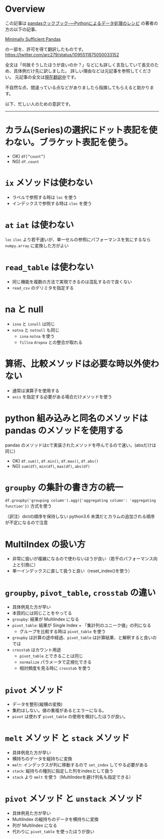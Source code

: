 # Overview

この記事は
[pandasクックブック-―Pythonによるデータ処理のレシピ](https://www.amazon.co.jp/pandas%E3%82%AF%E3%83%83%E3%82%AF%E3%83%96%E3%83%83%E3%82%AF-%E2%80%95Python%E3%81%AB%E3%82%88%E3%82%8B%E3%83%87%E3%83%BC%E3%82%BF%E5%87%A6%E7%90%86%E3%81%AE%E3%83%AC%E3%82%B7%E3%83%94%E2%80%95-Theodore-Petrou/dp/425412242X) の著者の方の以下の記事、

[Minimally Sufficient Pandas](https://medium.com/dunder-data/minimally-sufficient-pandas-a8e67f2a2428)

の一部を、許可を得て翻訳したものです。
https://twitter.com/arc279/status/1095511875050033152

全文は「何故そうしたほうが良いのか？」などにも詳しく言及していて長文のため、具体例だけ先に訳しました。
詳しい理由などは元記事を参照してください。
元記事の全文は[現在翻訳中](README.md)です。


不自然な点、間違っている点などがありましたら指摘してもらえると助かります。

以下、忙しい人のための意訳です。

---

# カラム(Series)の選択にドット表記を使わない。ブラケット表記を使う。
* OK) `df[“count”]`
* NG) `df.count`

# `ix` メソッドは使わない
  * ラベルで参照する時は `loc` を使う
  * インデックスで参照する時は `iloc` を使う

# `at` `iat` は使わない

`loc` `iloc` より若干速いが、単一セルの参照にパフォーマンスを気にするなら `numpy.array` に変換した方がよい

# `read_table` は使わない
  * 同じ機能を複数の方法で実現できるのは混乱するので良くない
  * `read_csv` のデリミタを指定する

# na と null

* `isna` と `isnull` は同じ
* `notna` と `notnull` も同じ
  * `isna` `notna` を使う
  * `fillna` `dropna` との整合が取れる

# 算術、比較メソッドは必要な時以外使わない
  * 通常は演算子を使用する
  * `axis` を指定する必要がある場合だけメソッドを使う

# python 組み込みと同名のメソッドは pandas のメソッドを使用する

pandas のメソッドはcで実装されたメソッドを呼んでるので速い。(absだけは同じ)

* OK) `df.sum()`, `df.min()`, `df.max()`, `df.abs()`
* NG) `sum(df)`, `min(df)`, `max(df)`, `abs(df)`

# `groupby` の集計の書き方の統一

`df.groupby('grouping column').agg({'aggregating column': 'aggregating function'})` 方式を使う

（訳注）dictの順序を保持しない python3.6 未満だとカラムの追加される順序が不定になるので注意

# MultiIndex の扱い方

* 非常に扱いが複雑になるので使わないほうが良い（若干のパフォーマンス向上と引換に）
* 単一インデックスに直して扱うと良い（reset_index()を使う）

# `groupby`, `pivot_table`, `crosstab` の違い

* 具体例見た方が早い
* 本質的には同じことをやってる
* `groupby`: 結果が MultiIndex になる
* `pivot_table`: 結果が Single Index + 「集計列のユニーク値」の列になる
    * グループを比較する時は `pivot_table` を使う
* `groupby` は計算の途中経過、`pivot_table` は計算結果、と解釈すると良いのでは
* `crosstab` はカウント用途
    * `pivot_table` とできることは同じ
    * `normalize` パラメータで正規化できる
    * 相対頻度を見る時に `crosstab` を使う

# `pivot` メソッド

* データを整形(縦横の変換)
* 集約はしない。値の重複があるとエラーになる。
* `pivot` は使わず `pivot_table` の使用を検討したほうが良い。

# `melt` メソッド と `stack` メソッド
  * 具体例見た方が早い
  * 横持ちのデータを縦持ちに変換
  * `melt`: インデックスが列に移動するので `set_index` してやる必要がある
  * `stack`: 縦持ちの種別に指定した列をindexとして扱う
  * `stack` より `melt` を使う（MultiIndexを避け列名も指定できる）

# `pivot` メソッド と `unstack` メソッド
  * 具体例見た方が早い
  * MultiIndex の縦持ちのデータを横持ちに変換
  * 列が  MultiIndex になる
  * 代わりに `pivot_table` を使ったほうが良い
